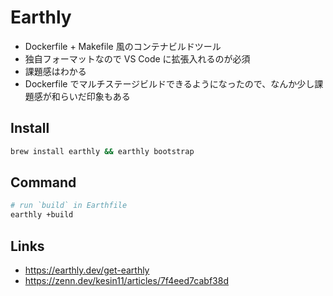 # Earthly

- Dockerfile + Makefile 風のコンテナビルドツール
- 独自フォーマットなので VS Code に拡張入れるのが必須
- 課題感はわかる
- Dockerfile でマルチステージビルドできるようになったので、なんか少し課題感が和らいだ印象もある

## Install
```bash
brew install earthly && earthly bootstrap
```

## Command
```bash
# run `build` in Earthfile
earthly +build
```

## Links
- https://earthly.dev/get-earthly
- https://zenn.dev/kesin11/articles/7f4eed7cabf38d

